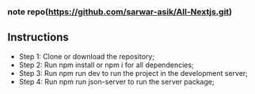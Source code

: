 ### note repo(https://github.com/sarwar-asik/All-Nextjs.git)
## Instructions

<ul>
    <li>
        Step 1: Clone or download the repository; 
    </li>
    <li>
        Step 2: Run npm install or npm i for all dependencies; 
    </li>
    <li>
        Step 3: Run npm run dev to run the project in the development server; 
    </li>
    <li>
        Step 4: Run npm run json-server to run the server package; 
    </li>
</ul>



